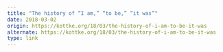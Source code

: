 ```yaml
---
title: "The history of “I am,” “to be,” “it was”"
date: 2018-03-02
origin: https://kottke.org/18/03/the-history-of-i-am-to-be-it-was
alternate: https://kottke.org/18/03/the-history-of-i-am-to-be-it-was
type: link
---
```


